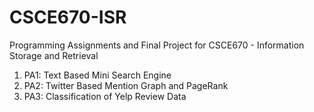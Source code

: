 # CSCE670-ISR
Programming Assignments and Final Project for CSCE670 - Information Storage and Retrieval

1. PA1: Text Based Mini Search Engine
2. PA2: Twitter Based Mention Graph and PageRank
3. PA3: Classification of Yelp Review Data
